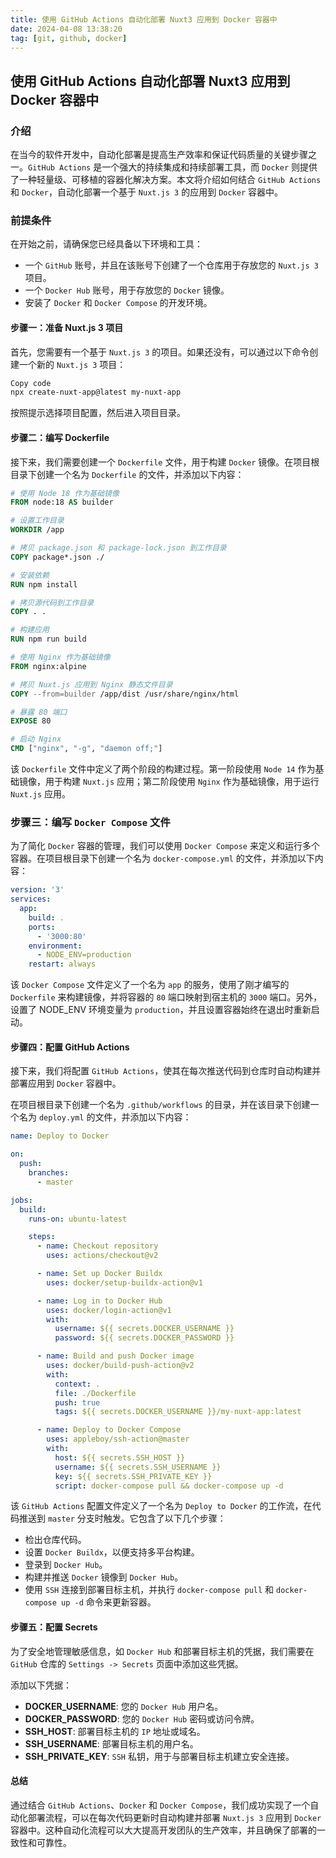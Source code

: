 ```yaml
---
title: 使用 GitHub Actions 自动化部署 Nuxt3 应用到 Docker 容器中
date: 2024-04-08 13:38:20
tag: [git, github, docker]
---
```


## 使用 GitHub Actions 自动化部署 Nuxt3 应用到 Docker 容器中

### 介绍

在当今的软件开发中，自动化部署是提高生产效率和保证代码质量的关键步骤之一。`GitHub Actions` 是一个强大的持续集成和持续部署工具，而 `Docker` 则提供了一种轻量级、可移植的容器化解决方案。本文将介绍如何结合 `GitHub Actions` 和 `Docker`，自动化部署一个基于 `Nuxt.js 3` 的应用到 `Docker` 容器中。

### 前提条件

在开始之前，请确保您已经具备以下环境和工具：

- 一个 `GitHub` 账号，并且在该账号下创建了一个仓库用于存放您的 `Nuxt.js 3` 项目。
- 一个 `Docker Hub` 账号，用于存放您的 `Docker` 镜像。
- 安装了 `Docker` 和 `Docker Compose` 的开发环境。

#### 步骤一：准备 Nuxt.js 3 项目
首先，您需要有一个基于 `Nuxt.js 3` 的项目。如果还没有，可以通过以下命令创建一个新的 `Nuxt.js 3` 项目：

``` bash
Copy code
npx create-nuxt-app@latest my-nuxt-app
```

按照提示选择项目配置，然后进入项目目录。

#### 步骤二：编写 Dockerfile

接下来，我们需要创建一个 `Dockerfile` 文件，用于构建 `Docker` 镜像。在项目根目录下创建一个名为 `Dockerfile` 的文件，并添加以下内容：

``` Dockerfile
# 使用 Node 18 作为基础镜像
FROM node:18 AS builder

# 设置工作目录
WORKDIR /app

# 拷贝 package.json 和 package-lock.json 到工作目录
COPY package*.json ./

# 安装依赖
RUN npm install

# 拷贝源代码到工作目录
COPY . .

# 构建应用
RUN npm run build

# 使用 Nginx 作为基础镜像
FROM nginx:alpine

# 拷贝 Nuxt.js 应用到 Nginx 静态文件目录
COPY --from=builder /app/dist /usr/share/nginx/html

# 暴露 80 端口
EXPOSE 80

# 启动 Nginx
CMD ["nginx", "-g", "daemon off;"]
```

该 `Dockerfile` 文件中定义了两个阶段的构建过程。第一阶段使用 `Node 14` 作为基础镜像，用于构建 `Nuxt.js` 应用；第二阶段使用 `Nginx` 作为基础镜像，用于运行 `Nuxt.js` 应用。

### 步骤三：编写 `Docker Compose` 文件

为了简化 `Docker` 容器的管理，我们可以使用 `Docker Compose` 来定义和运行多个容器。在项目根目录下创建一个名为 `docker-compose.yml` 的文件，并添加以下内容：

``` yaml
version: '3'
services:
  app:
    build: .
    ports:
      - '3000:80'
    environment:
      - NODE_ENV=production
    restart: always
```

该 `Docker Compose` 文件定义了一个名为 `app` 的服务，使用了刚才编写的 `Dockerfile` 来构建镜像，并将容器的 `80` 端口映射到宿主机的 `3000` 端口。另外，设置了 NODE_ENV 环境变量为 `production`，并且设置容器始终在退出时重新启动。

#### 步骤四：配置 GitHub Actions

接下来，我们将配置 `GitHub Actions`，使其在每次推送代码到仓库时自动构建并部署应用到 `Docker` 容器中。

在项目根目录下创建一个名为 `.github/workflows` 的目录，并在该目录下创建一个名为 `deploy.yml` 的文件，并添加以下内容：

``` yaml
name: Deploy to Docker

on:
  push:
    branches:
      - master

jobs:
  build:
    runs-on: ubuntu-latest

    steps:
      - name: Checkout repository
        uses: actions/checkout@v2

      - name: Set up Docker Buildx
        uses: docker/setup-buildx-action@v1

      - name: Log in to Docker Hub
        uses: docker/login-action@v1
        with:
          username: ${{ secrets.DOCKER_USERNAME }}
          password: ${{ secrets.DOCKER_PASSWORD }}

      - name: Build and push Docker image
        uses: docker/build-push-action@v2
        with:
          context: .
          file: ./Dockerfile
          push: true
          tags: ${{ secrets.DOCKER_USERNAME }}/my-nuxt-app:latest

      - name: Deploy to Docker Compose
        uses: appleboy/ssh-action@master
        with:
          host: ${{ secrets.SSH_HOST }}
          username: ${{ secrets.SSH_USERNAME }}
          key: ${{ secrets.SSH_PRIVATE_KEY }}
          script: docker-compose pull && docker-compose up -d
```

该 `GitHub Actions` 配置文件定义了一个名为 `Deploy to Docker` 的工作流，在代码推送到 `master` 分支时触发。它包含了以下几个步骤：


- 检出仓库代码。
- 设置 `Docker Buildx`，以便支持多平台构建。
- 登录到 `Docker Hub`。
- 构建并推送 `Docker` 镜像到 `Docker Hub`。
- 使用 `SSH` 连接到部署目标主机，并执行 `docker-compose pull` 和 `docker-compose up -d` 命令来更新容器。

#### 步骤五：配置 Secrets

为了安全地管理敏感信息，如 `Docker Hub` 和部署目标主机的凭据，我们需要在 `GitHub` 仓库的 `Settings -> Secrets` 页面中添加这些凭据。

添加以下凭据：

- **DOCKER_USERNAME**: 您的 `Docker Hub` 用户名。
- **DOCKER_PASSWORD**: 您的 `Docker Hub` 密码或访问令牌。
- **SSH_HOST**: 部署目标主机的 `IP` 地址或域名。
- **SSH_USERNAME**: 部署目标主机的用户名。
- **SSH_PRIVATE_KEY**: `SSH` 私钥，用于与部署目标主机建立安全连接。

#### 总结

通过结合 `GitHub Actions`、`Docker` 和 `Docker Compose`，我们成功实现了一个自动化部署流程，可以在每次代码更新时自动构建并部署 `Nuxt.js 3` 应用到 `Docker` 容器中。这种自动化流程可以大大提高开发团队的生产效率，并且确保了部署的一致性和可靠性。
